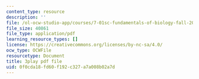 ```yaml
---
content_type: resource
description: ''
file: /ol-ocw-studio-app/courses/7-01sc-fundamentals-of-biology-fall-2011/0f0cda18fd60f192c327a7a008b02a7d_BIIWlZqWxKg.pdf
file_size: 40861
file_type: application/pdf
learning_resource_types: []
license: https://creativecommons.org/licenses/by-nc-sa/4.0/
ocw_type: OCWFile
resourcetype: Document
title: 3play pdf file
uid: 0f0cda18-fd60-f192-c327-a7a008b02a7d
---
```

